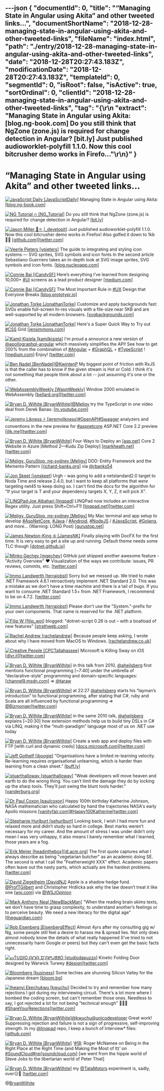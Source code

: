 ---json
{
  "documentId": 0,
  "title": "“Managing State in Angular using Akita” and other tweeted links…",
  "documentShortName": "2018-12-28-managing-state-in-angular-using-akita-and-other-tweeted-links",
  "fileName": "index.html",
  "path": "./entry/2018-12-28-managing-state-in-angular-using-akita-and-other-tweeted-links",
  "date": "2018-12-28T20:27:43.183Z",
  "modificationDate": "2018-12-28T20:27:43.183Z",
  "templateId": 0,
  "segmentId": 0,
  "isRoot": false,
  "isActive": true,
  "sortOrdinal": 0,
  "clientId": "2018-12-28-managing-state-in-angular-using-akita-and-other-tweeted-links",
  "tag": "{\r\n  \"extract\": \"Managing State in Angular using Akita: [blog.ng-book.com] Do you still think that NgZone (zone.js) is required for change detection in Angular? [bit.ly] Just published audioworklet-polyfill 1.1.0.             Now this cool bitcrusher demo works in Firefo...\"\r\n}"
}
---

# “Managing State in Angular using Akita” and other tweeted links…

[<img alt="JavaScript Daily [JavaScriptDaily]" src="https://songhay.blob.core.windows.net:443/shared-social-twitter/JavaScriptDaily.jpg">](https://twitter.com/JavaScriptDaily) Managing State in Angular using Akita: [[blog.ng-book.com]](https://blog.ng-book.com/managing-state-in-angular-using-akita/)

[<img alt="NG Tutorial 🔥 [NG_Tutorial]" src="https://songhay.blob.core.windows.net:443/shared-social-twitter/NG_Tutorial.jpg">](https://twitter.com/NG_Tutorial) Do you still think that NgZone (zone.js) is required for change detection in Angular? [[bit.ly]](http://bit.ly/2B3KBth)

[<img alt="Jason Miller 🦊⚛ [_developit]" src="https://songhay.blob.core.windows.net:443/shared-social-twitter/_developit.jpg">](https://t.co/NY6NSQlPfo) Just published audioworklet-polyfill 1.1.0. Now this cool bitcrusher demo works in Firefox! Also golfed it down to 1kb 🏌️‍♂️ [[github.com]](http://github.com/GoogleChromeLabs/audioworklet-polyfill)[[twitter.com]](https://twitter.com/_developit/status/1034469275778600960/video/1)

[<img alt="Veerle Pieters [vpieters]" src="https://songhay.blob.core.windows.net:443/shared-social-twitter/vpieters.png">](http://t.co/A4ZEwCEPEs) The guide to integrating and styling icon systems — SVG sprites, SVG symbols and icon fonts In the second article Sebastiano Guerriero takes an in-depth look at SVG image sprites, SVG symbols and icon fonts. [[blog.nucleoapp.com]](https://blog.nucleoapp.com/the-guide-to-integrating-and-styling-icon-systems-svg-sprites-svg-symbols-and-icon-fonts-da7c424dac1b)

[<img alt="Connie Bai [iCandySF]" src="https://songhay.blob.core.windows.net:443/shared-social-twitter/iCandySF.jpg">](https://twitter.com/iCandySF) Here’s everything I’ve learned from designing 10,000+ [#UI](http://twitter.com/search?q='%23UI) screens as a lead product designer [[medium.com]](https://medium.com/ux-power-tools/heres-everything-i-ve-learned-from-designing-10-000-ui-screens-as-a-lead-product-designer-7d2810bee810?source=twitterShare-abf04071f183-1535271633)

[<img alt="Connie Bai [iCandySF]" src="https://songhay.blob.core.windows.net:443/shared-social-twitter/iCandySF.jpg">](https://twitter.com/iCandySF) The Most Important Rule in [#UX](http://twitter.com/search?q='%23UX) Design that Everyone Breaks [[blog.prototypr.io]](https://blog.prototypr.io/the-most-important-rule-in-ux-design-that-everyone-breaks-1c1cb188931?source=twitterShare-abf04071f183-1535189062)

[<img alt="Jonathan Torke [JonathanTorke]" src="https://songhay.blob.core.windows.net:443/shared-social-twitter/JonathanTorke.jpg">](https://t.co/0XkdgvQwZp) Customize and apply backgrounds fast: SVGs enable full-screen hi-res visuals with a file-size near 5KB and are well-supported by all modern browsers. [[svgbackgrounds.com]](https://www.svgbackgrounds.com/)

[<img alt="Jonathan Torke [JonathanTorke]" src="https://songhay.blob.core.windows.net:443/shared-social-twitter/JonathanTorke.jpg">](https://t.co/0XkdgvQwZp) Here's a Super Quick Way to Try out [#CSS](http://twitter.com/search?q='%23CSS) Grid [[jensimmons.com]](http://jensimmons.com/post/aug-15-2017/heres-super-quick-way-try-out-css-grid)

[<img alt="Kamil Kisiela [kamilkisiela]" src="https://songhay.blob.core.windows.net:443/shared-social-twitter/kamilkisiela.jpg">](https://t.co/mYkfDZeQ3w) I'm proud a announce a new version of [@apollographql-angular](http://twitter.com/@apollographql-angular) which massively simplifies the API! See how to get 200% from the combination of [#Angular](http://twitter.com/search?q='%23Angular) + [#GraphQL](http://twitter.com/search?q='%23GraphQL) + [#TypeScript](http://twitter.com/search?q='%23TypeScript) ! [[medium.com]](https://medium.com/the-guild/apollo-angular-code-generation-7903da1f8559) Enjoy! [[twitter.com]](https://twitter.com/kamilkisiela/status/1031947158927355905/photo/1)

[<img alt="Ben Nadel [BenNadel]" src="https://songhay.blob.core.windows.net:443/shared-social-twitter/BenNadel.jpeg">](https://t.co/XiF0qxapgW)[@KwintenP](http://twitter.com/@KwintenP) My biggest point of friction with RxJS is that the caller has to know if the given stream is Hot or Cold. I think it's not something that people think about a lot -- just assuming it's one or the other.

[<img alt="WebAssemblyWeekly [WasmWeekly]" src="https://songhay.blob.core.windows.net:443/shared-social-twitter/WasmWeekly.jpg">](https://t.co/lojl9lka7q) Window 2000 emulated in WebAssembly [[bellard.org]](https://bellard.org/jslinux/vm.html?url=https://bellard.org/jslinux/win2k.cfg&mem=192&graphic=1&w=1024&h=768)[[twitter.com]](https://twitter.com/WasmWeekly/status/1031776676898856960/photo/1)

[<img alt="Bryan D. Wilhite [BryanWilhite]" src="https://songhay.blob.core.windows.net:443/shared-social-twitter/BryanWilhite.jpeg">](http://t.co/UNdqV0Z1zz)[@Meligy](http://twitter.com/@Meligy) try the TypeScript in one video deal from Derek Banas: [[m.youtube.com]](https://m.youtube.com/watch?v=-PR_XqW9JJU)

[<img alt="Jeremy Likness ⚡️ [jeremylikness]" src="https://songhay.blob.core.windows.net:443/shared-social-twitter/jeremylikness.jpg">](https://t.co/IbLCTBQJ41)[#OpenAPI](http://twitter.com/search?q='%23OpenAPI)[#Swagger](http://twitter.com/search?q='%23Swagger) analyzers and conventions in the new preview for [#aspnetcore](http://twitter.com/search?q='%23aspnetcore) ASP​.NET Core 2.2 preview [[jlik.me]](https://jlik.me/d5i)[[twitter.com]](https://twitter.com/jeremylikness/status/1033067441302261760/photo/1)

[<img alt="Bryan D. Wilhite [BryanWilhite]" src="https://songhay.blob.core.windows.net:443/shared-social-twitter/BryanWilhite.jpeg">](http://t.co/UNdqV0Z1zz) Four Ways to Deploy an [[asp.net]](http://ASP.NET) Core 2 Website in Azure [Method 2—Kudu Zip Deploy] [[markheath.net]](https://markheath.net/post/four-ways-to-deploy-aspnet-core-website-in-azure)[[twitter.com]](https://twitter.com/BryanWilhite/status/1032031059628548096/photo/1)

[<img alt="Meligy, GuruStop, ng-sydney [Meligy]" src="https://songhay.blob.core.windows.net:443/shared-social-twitter/Meligy.jpeg">](https://t.co/l318930X1B) DDD: Entity Framework and the Memento Pattern [[richard-banks.org]](https://www.richard-banks.org/2018/08/ddd-entity-framework-and-memento-pattern.html) via [@rbanks54](http://twitter.com/@rbanks54)

[<img alt="Jon Skeet [jonskeet]" src="https://songhay.blob.core.windows.net:443/shared-social-twitter/jonskeet.jpg">](https://t.co/G7ynklMRpf) Urgh - was going to add a netstandard2.0 target to Noda Time and release 2.4.0, but I want to keep all platforms that *were* targeting net45 to keep doing so. I can't find the docs for the algorithm for "If your target is T and your dependency targets X, Y, Z, it will pick X".

[<img alt="LINQPad·Joe Albahari [linqpad]" src="https://songhay.blob.core.windows.net:443/shared-social-twitter/linqpad.jpg">](http://t.co/alg9BCR6l1) LINQPad now includes an interactive Regex utility. Just press Shift+Ctrl+F1! [[linqpad.net]](https://www.linqpad.net/download.aspx#beta)[[twitter.com]](https://twitter.com/linqpad/status/1031478320183926784/photo/1)

[<img alt="Meligy, GuruStop, ng-sydney [Meligy]" src="https://songhay.blob.core.windows.net:443/shared-social-twitter/Meligy.jpeg">](https://t.co/l318930X1B) My Mac terminal and app setup to develop [#AspNetCore](http://twitter.com/search?q='%23AspNetCore), [#Java](http://twitter.com/search?q='%23Java) / [#Android](http://twitter.com/search?q='%23Android), [#NodeJS](http://twitter.com/search?q='%23NodeJS) / [#JavaScript](http://twitter.com/search?q='%23JavaScript), [#Golang](http://twitter.com/search?q='%23Golang), and more... (Warning: LONG Post) [[gurustop.net]](https://www.gurustop.net/blog/2018/08/29/my-mac-terminal-and-app-setup-to-develop-net-core-java-android-node-golang-go-and-more/)

[<img alt="James Newton-King ♔ [JamesNK]" src="https://songhay.blob.core.windows.net:443/shared-social-twitter/JamesNK.jpeg">](http://t.co/NT5azIWwVG) Finally playing with DocFX for the first time. It is very easy to get a site up and running. Default theme needs some TLC though [[dotnet.github.io]](http://dotnet.github.io/docfx/)

[<img alt="Minko Gechev [mgechev]" src="https://songhay.blob.core.windows.net:443/shared-social-twitter/mgechev.jpg">](https://t.co/7KvH8Bz1QN) GitHub just shipped another awesome feature - "Activity Overview" ❤️ Visualization of the ways we contribute: issues, PR reviews, commits, etc. [[twitter.com]](https://twitter.com/mgechev/status/1033135329245646848/photo/1)

[<img alt="Immo Landwerth [terrajobst]" src="https://songhay.blob.core.windows.net:443/shared-social-twitter/terrajobst.jpg">](https://t.co/pfw9pKc4sL) Sorry but we messed up. We tried to make .NET Framework 4.6.1 retroactively implement .NET Standard 2.0. This was a mistake as we don't have a time machine and there is a tail of bugs. If you want to consume .NET Standard 1.5+ from .NET Framework, I recommend to be on 4.7.2. [[twitter.com]](https://twitter.com/marcgravell/status/1031867348876189696)

[<img alt="Immo Landwerth [terrajobst]" src="https://songhay.blob.core.windows.net:443/shared-social-twitter/terrajobst.jpg">](https://t.co/pfw9pKc4sL) Please don't use the "System."-prefix for your own components. That name is reserved for the .NET platform.

[<img alt="Filip W [filip_woj]" src="https://songhay.blob.core.windows.net:443/shared-social-twitter/filip_woj.jpg">](http://t.co/VCkinoHijZ) blogged: "dotnet-script 0.26 is out – with a boatload of new features" [[strathweb.com]](https://www.strathweb.com/2018/08/dotnet-script-0-26-is-out-with-a-boatload-of-new-features/)

[<img alt="Rachel Andrew [rachelandrew]" src="https://songhay.blob.core.windows.net:443/shared-social-twitter/rachelandrew.jpg">](https://t.co/bnYdfVIAqQ) Because people keep asking, I wrote about why I have moved from MacOS to Windows. [[rachelandrew.co.uk]](https://rachelandrew.co.uk/archives/2018/08/21/why-im-moving-from-macos-to-windows/)

[<img alt="Creative People [CPCTallahassee]" src="https://songhay.blob.core.windows.net:443/shared-social-twitter/CPCTallahassee.jpg">](http://t.co/3jpCM7tvvY) Microsoft is Killing Sway on iOS [[dlvr.it]](http://dlvr.it/Qh10t8)[[twitter.com]](https://twitter.com/CPCTallahassee/status/1033185410862575616/photo/1)

[<img alt="Bryan D. Wilhite [BryanWilhite]" src="https://songhay.blob.core.windows.net:443/shared-social-twitter/BryanWilhite.jpeg">](http://t.co/UNdqV0Z1zz) in this talk from 2010, [@ahejlsberg](http://twitter.com/@ahejlsberg) first mentions functional programming [~7:40] under the umbrella of “declarative-style” programming and domain-specific languages: [[channel9.msdn.com]](https://channel9.msdn.com/blogs/adebruyn/techdays-2010-developer-keynote-by-anders-hejlsberg) =&gt; [@taraw](http://twitter.com/@taraw)

[<img alt="Bryan D. Wilhite [BryanWilhite]" src="https://songhay.blob.core.windows.net:443/shared-social-twitter/BryanWilhite.jpeg">](http://t.co/UNdqV0Z1zz) at 22:27 [@ahejlsberg](http://twitter.com/@ahejlsberg) starts his “layman’s introduction” to functional programming, after stating that C#, ruby and Scala are all influenced by functional programming =&gt; [@Bizmonger](http://twitter.com/@Bizmonger)[[twitter.com]](https://twitter.com/BryanWilhite/status/1033027409157574656/photo/1)

[<img alt="Bryan D. Wilhite [BryanWilhite]" src="https://songhay.blob.core.windows.net:443/shared-social-twitter/BryanWilhite.jpeg">](http://t.co/UNdqV0Z1zz) in the same 2010 talk, [@ahejlsberg](http://twitter.com/@ahejlsberg) explains [~20:30] how extension methods help us to build tiny DSLs in C# via LINQ, making it the “multi-paradigm” language most of us on .NET use today

[<img alt="Bryan D. Wilhite [BryanWilhite]" src="https://songhay.blob.core.windows.net:443/shared-social-twitter/BryanWilhite.jpeg">](http://t.co/UNdqV0Z1zz) Create a web app and deploy files with FTP [with curl and dynamic creds] [[docs.microsoft.com]](https://docs.microsoft.com/en-us/azure/app-service/scripts/app-service-cli-deploy-ftp)[[twitter.com]](https://twitter.com/BryanWilhite/status/1032034660530835456/photo/1)

[<img alt="Jeff Gothelf [jboogie]" src="https://songhay.blob.core.windows.net:443/shared-social-twitter/jboogie.jpg">](https://t.co/kHPHPgVslS) “Organisations have a limited re-learning velocity. Re-learning requires organisational unlearning, which is harder than learning from a clean sheet.” [[buff.ly]](https://buff.ly/2Moa3A6)

[<img alt="stuarthalloway [stuarthalloway]" src="https://songhay.blob.core.windows.net:443/shared-social-twitter/stuarthalloway.jpg">](http://t.co/uOGu7w6qP2) "Weak developers will move heaven and earth to do the wrong thing. You can’t limit the damage they do by locking up the sharp tools. They’ll just swing the blunt tools harder." [[vanderburg.org]](https://vanderburg.org/blog/2009/07/13/sharp_and_blunt.html)

[<img alt="Dr Paul Coxon [paulcoxon]" src="https://songhay.blob.core.windows.net:443/shared-social-twitter/paulcoxon.jpg">](https://t.co/M3BNFK3PD7) Happy 100th birthday Katherine Johnson, NASA mathematician who calculated by hand the trajectories NASA's early Apollo missions [[vanityfair.com]](https://www.vanityfair.com/culture/2016/08/katherine-johnson-the-nasa-mathematician-who-advanced-human-rights/amp)[#Happy100Katherine](http://twitter.com/search?q='%23Happy100Katherine)[[twitter.com]](https://twitter.com/paulcoxon/status/1033639682188488704/photo/1)

[<img alt="Stephanie Hurlburt [sehurlburt]" src="https://songhay.blob.core.windows.net:443/shared-social-twitter/sehurlburt.jpg">](https://t.co/vqdUKVMW7j) Looking back, I wish I had more fun and relaxed more and didn’t study so hard in college. Best marks weren’t necessary for my career. And the amount of stress I was under didn’t only mean I was very unhappy, it also means I barely remember what I learned, those years are a fog.

[<img alt="Erik Meijer [headinthebox]" src="https://songhay.blob.core.windows.net:443/shared-social-twitter/headinthebox.jpeg">](http://t.co/LX6r9PgJAw)[[dl.acm.org]](https://dl.acm.org/citation.cfm?id=3177748) The first quote captures what I always describe as being "vegetarian butcher" as an academic doing SE. The second is what I call the "Featherweight XXX" effect. Academic papers often leave out the nasty parts, which actually are the hardest problems. [[twitter.com]](https://twitter.com/headinthebox/status/1034458678768750592/photo/1)

[<img alt="David Ziegelheim [DavidNJ]" src="https://songhay.blob.core.windows.net:443/shared-social-twitter/DavidNJ.jpg">](https://twitter.com/DavidNJ) Apple is a shadow hedge fund. [@ProfTGilbert](http://twitter.com/@ProfTGilbert) and Christopher Hrdlicka ask why the law doesn’t treat it like one [[wsj.com]](https://www.wsj.com/articles/apple-is-a-hedge-fund-that-makes-phones-1535063375) via [@WSJOpinion](http://twitter.com/@WSJOpinion)

[<img alt="Mark Anthony Neal [NewBlackMan]" src="https://songhay.blob.core.windows.net:443/shared-social-twitter/NewBlackMan.jpg">](https://t.co/JN6Hu0tKeH) "When the reading brain skims texts, we don’t have time to grasp complexity, to understand another’s feelings or to perceive beauty. We need a new literacy for the digital age" [[theguardian.com]](https://www.theguardian.com/commentisfree/2018/aug/25/skim-reading-new-normal-maryanne-wolf)

[<img alt="Rob Eisenberg [EisenbergEffect]" src="https://songhay.blob.core.windows.net:443/shared-social-twitter/EisenbergEffect.jpg">](https://t.co/VNokeFBcFy) Almost 4yrs after my consulting gig w/ Ng, some people still feel a desire to harass me &amp; spread lies. Not only does almost nobody know the details of what really happened (I've tried to not unnecessarily harm Google or peers) but they can't even get the basic facts right.

[<img alt="ᔕTᑌᗪIO ᗩᑎᗩ ᗪ'ᗩᑭᑌᘔᘔO [studiodapuzzo]" src="https://songhay.blob.core.windows.net:443/shared-social-twitter/studiodapuzzo.jpeg">](https://t.co/Ekd8wyZKFo) Kinetic Folding Door designed by Warwick Turwey [#design](http://twitter.com/search?q='%23design)[[twitter.com]](https://twitter.com/studiodapuzzo/status/1033618943695626240/video/1)

[<img alt="Bloomberg [business]" src="https://songhay.blob.core.windows.net:443/shared-social-twitter/business.jpg">](http://t.co/YFISwy1upH) Some techies are shunning Silicon Valley for the Japanese dream [[bloom.bg]](https://bloom.bg/2wq57jc)

[<img alt="Iheanyi Ekechukwu [kwuchu]" src="https://songhay.blob.core.windows.net:443/shared-social-twitter/kwuchu.jpg">](https://t.co/iDDF2d7EXB) Decided to try and remember how many rejections I got during my interviewing circuit. There's a lot more where I bombed the coding screen, but can't remember those ones. Needless to say, I got rejected a lot for not being "technical enough" 🤷🏾‍♂️ [#ShareYourRejections](http://twitter.com/search?q='%23ShareYourRejections)[[twitter.com]](https://twitter.com/kwuchu/status/1031694935878262785/photo/1)

[<img alt="Bryan D. Wilhite [BryanWilhite]" src="https://songhay.blob.core.windows.net:443/shared-social-twitter/BryanWilhite.jpeg">](http://t.co/UNdqV0Z1zz)[@kwuchu](http://twitter.com/@kwuchu)[@unicodeveloper](http://twitter.com/@unicodeveloper) Great work! Suppressing rejection and failure is not a sign of progressive, self-improving strength. In my [@linqpad](http://twitter.com/@linqpad) repo, I keep a bunch of Interview* files: [[github.com]](https://github.com/BryanWilhite/LinqPad/blob/master/Queries/funkyKB/Interview%20-%20Microsoft.linq)

[<img alt="Bryan D. Wilhite [BryanWilhite]" src="https://songhay.blob.core.windows.net:443/shared-social-twitter/BryanWilhite.jpeg">](http://t.co/UNdqV0Z1zz) ‘[#18](http://twitter.com/search?q='%2318): Roger McNamee on Being in the Right Place at the Right Time (and Making the Most of It)’ on [#SoundCloud](http://twitter.com/search?q='%23SoundCloud)[#np](http://twitter.com/search?q='%23np)[[soundcloud.com]](https://soundcloud.com/superinvestors/18-roger-mcnamee-on-being-in-the-right-place-at-the-right-time-and-making-the-most-of-it?utm_source=soundcloud&utm_campaign=share&utm_medium=twitter) [we went from the hippie world of Steve Jobs to the libertarian world of Peter Thiel]

[<img alt="Bryan D. Wilhite [BryanWilhite]" src="https://songhay.blob.core.windows.net:443/shared-social-twitter/BryanWilhite.jpeg">](http://t.co/UNdqV0Z1zz) my [@TataMotors](http://twitter.com/@TataMotors) experiment is, sadly, over😑🦆 [[twitter.com]](https://twitter.com/BryanWilhite/status/1032085081429438465/photo/1)

@[BryanWilhite](https://twitter.com/BryanWilhite)
